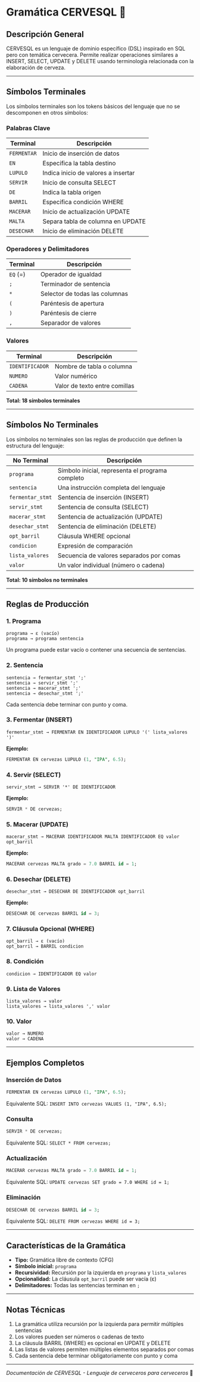 # Gramática CERVESQL 🍺

## Descripción General

CERVESQL es un lenguaje de dominio específico (DSL) inspirado en SQL pero con temática cervecera. Permite realizar operaciones similares a INSERT, SELECT, UPDATE y DELETE usando terminología relacionada con la elaboración de cerveza.

---

## Símbolos Terminales

Los símbolos terminales son los tokens básicos del lenguaje que no se descomponen en otros símbolos:

### Palabras Clave

| Terminal | Descripción |
|----------|-------------|
| `FERMENTAR` | Inicio de inserción de datos |
| `EN` | Especifica la tabla destino |
| `LUPULO` | Indica inicio de valores a insertar |
| `SERVIR` | Inicio de consulta SELECT |
| `DE` | Indica la tabla origen |
| `BARRIL` | Especifica condición WHERE |
| `MACERAR` | Inicio de actualización UPDATE |
| `MALTA` | Separa tabla de columna en UPDATE |
| `DESECHAR` | Inicio de eliminación DELETE |

### Operadores y Delimitadores

| Terminal | Descripción |
|----------|-------------|
| `EQ` (=) | Operador de igualdad |
| `;` | Terminador de sentencia |
| `*` | Selector de todas las columnas |
| `(` | Paréntesis de apertura |
| `)` | Paréntesis de cierre |
| `,` | Separador de valores |

### Valores

| Terminal | Descripción |
|----------|-------------|
| `IDENTIFICADOR` | Nombre de tabla o columna |
| `NUMERO` | Valor numérico |
| `CADENA` | Valor de texto entre comillas |

**Total: 18 símbolos terminales**

---

## Símbolos No Terminales

Los símbolos no terminales son las reglas de producción que definen la estructura del lenguaje:

| No Terminal | Descripción |
|-------------|-------------|
| `programa` | Símbolo inicial, representa el programa completo |
| `sentencia` | Una instrucción completa del lenguaje |
| `fermentar_stmt` | Sentencia de inserción (INSERT) |
| `servir_stmt` | Sentencia de consulta (SELECT) |
| `macerar_stmt` | Sentencia de actualización (UPDATE) |
| `desechar_stmt` | Sentencia de eliminación (DELETE) |
| `opt_barril` | Cláusula WHERE opcional |
| `condicion` | Expresión de comparación |
| `lista_valores` | Secuencia de valores separados por comas |
| `valor` | Un valor individual (número o cadena) |

**Total: 10 símbolos no terminales**

---

## Reglas de Producción

### 1. Programa

```
programa → ε (vacío)
programa → programa sentencia
```

Un programa puede estar vacío o contener una secuencia de sentencias.

### 2. Sentencia

```
sentencia → fermentar_stmt ';'
sentencia → servir_stmt ';'
sentencia → macerar_stmt ';'
sentencia → desechar_stmt ';'
```

Cada sentencia debe terminar con punto y coma.

### 3. Fermentar (INSERT)

```
fermentar_stmt → FERMENTAR EN IDENTIFICADOR LUPULO '(' lista_valores ')'
```

**Ejemplo:**
```sql
FERMENTAR EN cervezas LUPULO (1, "IPA", 6.5);
```

### 4. Servir (SELECT)

```
servir_stmt → SERVIR '*' DE IDENTIFICADOR
```

**Ejemplo:**
```sql
SERVIR * DE cervezas;
```

### 5. Macerar (UPDATE)

```
macerar_stmt → MACERAR IDENTIFICADOR MALTA IDENTIFICADOR EQ valor opt_barril
```

**Ejemplo:**
```sql
MACERAR cervezas MALTA grado = 7.0 BARRIL id = 1;
```

### 6. Desechar (DELETE)

```
desechar_stmt → DESECHAR DE IDENTIFICADOR opt_barril
```

**Ejemplo:**
```sql
DESECHAR DE cervezas BARRIL id = 3;
```

### 7. Cláusula Opcional (WHERE)

```
opt_barril → ε (vacío)
opt_barril → BARRIL condicion
```

### 8. Condición

```
condicion → IDENTIFICADOR EQ valor
```

### 9. Lista de Valores

```
lista_valores → valor
lista_valores → lista_valores ',' valor
```

### 10. Valor

```
valor → NUMERO
valor → CADENA
```

---

## Ejemplos Completos

### Inserción de Datos
```sql
FERMENTAR EN cervezas LUPULO (1, "IPA", 6.5);
```
Equivalente SQL: `INSERT INTO cervezas VALUES (1, "IPA", 6.5);`

### Consulta
```sql
SERVIR * DE cervezas;
```
Equivalente SQL: `SELECT * FROM cervezas;`

### Actualización
```sql
MACERAR cervezas MALTA grado = 7.0 BARRIL id = 1;
```
Equivalente SQL: `UPDATE cervezas SET grado = 7.0 WHERE id = 1;`

### Eliminación
```sql
DESECHAR DE cervezas BARRIL id = 3;
```
Equivalente SQL: `DELETE FROM cervezas WHERE id = 3;`

---

## Características de la Gramática

- **Tipo:** Gramática libre de contexto (CFG)
- **Símbolo inicial:** `programa`
- **Recursividad:** Recursión por la izquierda en `programa` y `lista_valores`
- **Opcionalidad:** La cláusula `opt_barril` puede ser vacía (ε)
- **Delimitadores:** Todas las sentencias terminan en `;`

---

## Notas Técnicas

1. La gramática utiliza recursión por la izquierda para permitir múltiples sentencias
2. Los valores pueden ser números o cadenas de texto
3. La cláusula BARRIL (WHERE) es opcional en UPDATE y DELETE
4. Las listas de valores permiten múltiples elementos separados por comas
5. Cada sentencia debe terminar obligatoriamente con punto y coma

---

*Documentación de CERVESQL - Lenguaje de cerveceros para cerveceros* 🍻